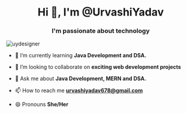<h1 align="center">Hi 👋, I'm @UrvashiYadav</h1>
<h3 align="center">I'm passionate about technology</h3>
<!-- <img align="right" alt="coding" width="400" src="https://media.tenor.com/IF2JdxzmyN4AAAAi/coding-girl.gif" > -->

<p align="left"> <img src="https://komarev.com/ghpvc/?username=uydesigner&label=Profile%20views&color=0e75b6&style=flat" alt="uydesigner" /> </p>

- 🌱 I’m currently learning **Java Development and DSA.**

- 👯 I’m looking to collaborate on **exciting web development projects**

- 💬 Ask me about **Java Development, MERN and DSA.**

- 📫 How to reach me **urvashiyadav678@gmail.com**

- 😄 Pronouns **She/Her**

